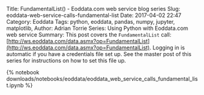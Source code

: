Title: FundamentalList() - Eoddata.com web service blog series
Slug: eoddata-web-service-calls-fundamental-list
Date: 2017-04-02 22:47
Category: Eoddata
Tags: python, eoddata, pandas, numpy, jupyter, matplotlib, 
Author: Adrian Torrie
Series: Using Python with Eoddata.com web service
Summary: This post covers the `FundamentalList` call: [http://ws.eoddata.com/data.asmx?op=FundamentalList](http://ws.eoddata.com/data.asmx?op=FundamentalList). Logging in is automatic if you have a credentials file set up. See the master post of this series for instructions on how to set this file up.

{% notebook downloads/notebooks/eoddata/eoddata_web_service_calls_fundamental_list.ipynb %}
